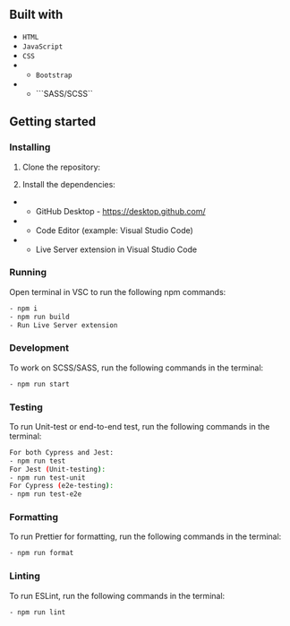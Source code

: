## Built with 
- ```HTML```
- ```JavaScript```
- ```CSS```
- - ```Bootstrap```
- - ```SASS/SCSS``

## Getting started 

### Installing 

1. Clone the repository: 


2. Install the dependencies: 


- - GitHub Desktop - https://desktop.github.com/
- - Code Editor (example: Visual Studio Code)
- - Live Server extension in Visual Studio Code


### Running 

Open terminal in VSC to run the following npm commands:

```bash
- npm i
- npm run build
- Run Live Server extension
```

### Development

To work on SCSS/SASS, run the following commands in the terminal:
```bash
- npm run start
```

### Testing

To run Unit-test or end-to-end test, run the following commands in the terminal:
```bash
For both Cypress and Jest:
- npm run test
For Jest (Unit-testing):
- npm run test-unit
For Cypress (e2e-testing):
- npm run test-e2e 
```

### Formatting

To run Prettier for formatting, run the following commands in the terminal:
```bash
- npm run format
```

### Linting

To run ESLint, run the following commands in the terminal:
```bash
- npm run lint
```